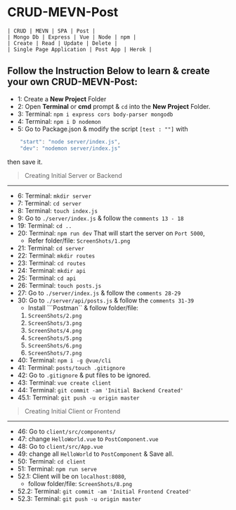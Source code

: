 # CRUD-MEVN-Post
```
| CRUD | MEVN | SPA | Post |
| Mongo Db | Express | Vue | Node | npm |
| Create | Read | Update | Delete |
| Single Page Application | Post App | Herok |
```

## Follow the Instruction Below to learn & create your own CRUD-MEVN-Post:

* 1: Create a **New Project** Folder
* 2: Open **Terminal** or **cmd** prompt & ```cd``` into the **New Project** Folder.
* 3: Terminal: ```npm i express cors body-parser mongodb```
* 4: Terminal: ```npm i D nodemon```
* 5: Go to Package.json & modify the script ```[test : ""]``` with
```javascript
    "start": "node server/index.js",
    "dev": "nodemon server/index.js"
```
then save it.

>Creating Initial Server or Backend
---

* 6: Terminal: ```mkdir server```
* 7: Terminal: ```cd server```
* 8: Terminal: ```touch index.js```
* 9: Go to ```./server/index.js``` & follow the ```comments 13 - 18```
* 19:  Terminal: ```cd ..```
* 20: Terminal: ```npm run dev```
        That will start the server on ```Port 5000```, 
  - Refer folder/file: ```ScreenShots/1.png```
* 21: Terminal: ```cd server```
* 22: Terminal: ```mkdir routes```
* 23: Terminal: ```cd routes```
* 24: Terminal: ```mkdir api```
* 25: Terminal: ```cd api```
* 26: Terminal: ```touch posts.js```
* 27: Go to ```./server/index.js``` & follow the ```comments 28-29```
* 30: Go to ```./server/api/posts.js``` & follow the ```comments 31-39```
  - Install ```Postman`` & follow folder/file:
  1. ```ScreenShots/2.png```
  1.  ```ScreenShots/3.png```
  1.  ```ScreenShots/4.png```
  1.  ```ScreenShots/5.png```
  1.  ```ScreenShots/6.png```
  1.  ```ScreenShots/7.png```
* 40: Terminal: ```npm i -g @vue/cli```
* 41: Terminal: ```posts/touch .gitignore```
* 42: Go to ```.gitignore``` & put files to be ignored.
* 43: Terminal: ```vue create client```
* 44: Terminal: ```git commit -am 'Initial Backend Created'```
* 45.1: Terminal: ```git push -u origin master```

>Creating Initial Client or Frontend
---

* 46: Go to ```client/src/components/```
* 47: change ```HelloWorld.vue``` to ```PostComponent.vue```
* 48: Go to ```client/src/App.vue```
* 49: change all ```HelloWorld``` to ```PostComponent``` & Save all.
* 50: Terminal: ```cd client```
* 51: Terminal: ```npm run serve```
* 52.1: Client will be on ```localhost:8080```,
  - follow folder/file: ```ScreenShots/8.png```
* 52.2: Terminal: ```git commit -am 'Initial Frontend Created'```
* 52.3: Terminal: ```git push -u origin master```
 